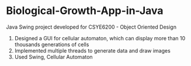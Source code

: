 # Biological-Growth-App-in-Java
Java Swing project developed for CSYE6200 - Object Oriented Design

1. Designed a GUI for cellular automaton, which can display more than 10 thousands generations of cells
2. Implemented multiple threads to generate data and draw images
3. Used Swing, Cellular Automaton
